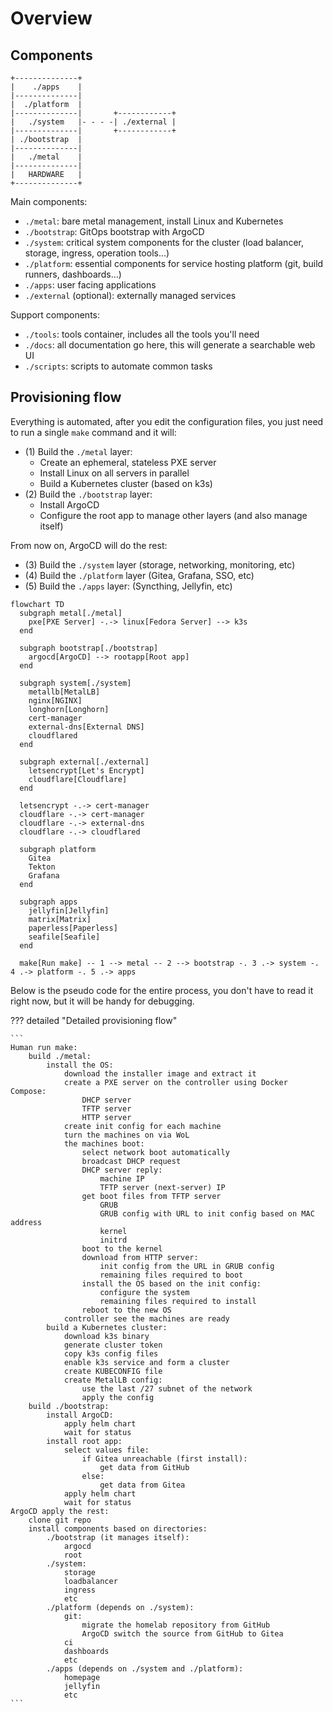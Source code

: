 # Overview

## Components

```
+--------------+
|    ./apps    |
|--------------|
|  ./platform  |
|--------------|       +------------+
|   ./system   |- - - -| ./external |
|--------------|       +------------+
| ./bootstrap  |
|--------------|
|   ./metal    |
|--------------|
|   HARDWARE   |
+--------------+
```

Main components:

- `./metal`: bare metal management, install Linux and Kubernetes
- `./bootstrap`: GitOps bootstrap with ArgoCD
- `./system`: critical system components for the cluster (load balancer, storage, ingress, operation tools...)
- `./platform`: essential components for service hosting platform (git, build runners, dashboards...)
- `./apps`: user facing applications
- `./external` (optional): externally managed services

Support components:

- `./tools`: tools container, includes all the tools you'll need
- `./docs`: all documentation go here, this will generate a searchable web UI
- `./scripts`: scripts to automate common tasks

## Provisioning flow

Everything is automated, after you edit the configuration files, you just need to run a single `make` command and it will:

- (1) Build the `./metal` layer:
    - Create an ephemeral, stateless PXE server
    - Install Linux on all servers in parallel
    - Build a Kubernetes cluster (based on k3s)
- (2) Build the `./bootstrap` layer:
    - Install ArgoCD
    - Configure the root app to manage other layers (and also manage itself)

From now on, ArgoCD will do the rest:

- (3) Build the `./system` layer (storage, networking, monitoring, etc)
- (4) Build the `./platform` layer (Gitea, Grafana, SSO, etc)
- (5) Build the `./apps` layer: (Syncthing, Jellyfin, etc)

```mermaid
flowchart TD
  subgraph metal[./metal]
    pxe[PXE Server] -.-> linux[Fedora Server] --> k3s
  end

  subgraph bootstrap[./bootstrap]
    argocd[ArgoCD] --> rootapp[Root app]
  end

  subgraph system[./system]
    metallb[MetalLB]
    nginx[NGINX]
    longhorn[Longhorn]
    cert-manager
    external-dns[External DNS]
    cloudflared
  end

  subgraph external[./external]
    letsencrypt[Let's Encrypt]
    cloudflare[Cloudflare]
  end

  letsencrypt -.-> cert-manager
  cloudflare -.-> cert-manager
  cloudflare -.-> external-dns
  cloudflare -.-> cloudflared

  subgraph platform
    Gitea
    Tekton
    Grafana
  end

  subgraph apps
    jellyfin[Jellyfin]
    matrix[Matrix]
    paperless[Paperless]
    seafile[Seafile]
  end

  make[Run make] -- 1 --> metal -- 2 --> bootstrap -. 3 .-> system -. 4 .-> platform -. 5 .-> apps
```

Below is the pseudo code for the entire process, you don't have to read it right now, but it will be handy for debugging.

??? detailed "Detailed provisioning flow"

    ```
    Human run make:
        build ./metal:
            install the OS:
                download the installer image and extract it
                create a PXE server on the controller using Docker Compose:
                    DHCP server
                    TFTP server
                    HTTP server
                create init config for each machine
                turn the machines on via WoL
                the machines boot:
                    select network boot automatically
                    broadcast DHCP request
                    DHCP server reply:
                        machine IP
                        TFTP server (next-server) IP
                    get boot files from TFTP server
                        GRUB
                        GRUB config with URL to init config based on MAC address
                        kernel
                        initrd
                    boot to the kernel
                    download from HTTP server:
                        init config from the URL in GRUB config
                        remaining files required to boot
                    install the OS based on the init config:
                        configure the system
                        remaining files required to install
                    reboot to the new OS
                controller see the machines are ready
            build a Kubernetes cluster:
                download k3s binary
                generate cluster token
                copy k3s config files
                enable k3s service and form a cluster
                create KUBECONFIG file
                create MetalLB config:
                    use the last /27 subnet of the network
                    apply the config
        build ./bootstrap:
            install ArgoCD:
                apply helm chart
                wait for status
            install root app:
                select values file:
                    if Gitea unreachable (first install):
                        get data from GitHub
                    else:
                        get data from Gitea
                apply helm chart
                wait for status
    ArgoCD apply the rest:
        clone git repo
        install components based on directories:
            ./bootstrap (it manages itself):
                argocd
                root
            ./system:
                storage
                loadbalancer
                ingress
                etc
            ./platform (depends on ./system):
                git:
                    migrate the homelab repository from GitHub
                    ArgoCD switch the source from GitHub to Gitea
                ci
                dashboards
                etc
            ./apps (depends on ./system and ./platform):
                homepage
                jellyfin
                etc
    ```
